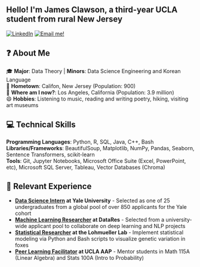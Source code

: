 ## Hello! I'm James Clawson, a third-year UCLA student from rural New Jersey
[![LinkedIn](https://img.shields.io/badge/LinkedIn-Connect-blue)](https://www.linkedin.com/in/james-clawson-a24292291/) [![Email me!](https://img.shields.io/badge/Email-Contact%20Me-red)](mailto::theclaw2023@g.ucla.edu)

## ❓ About Me

🎓 **Major**: Data Theory | **Minors**: Data Science Engineering and Korean Language  
🌱 **Hometown**: Califon, New Jersey (Population: 900)  
🏫 **Where am I now?**: Los Angeles, California (Population: 3.9 million)  
😄 **Hobbies**: Listening to music, reading and writing poetry, hiking, visiting art museums

## 💻 Technical Skills

**Programming Languages**: Python, R, SQL, Java, C++, Bash  
**Libraries/Frameworks**: BeautifulSoup, Matplotlib, NumPy, Pandas, Seaborn, Sentence Transformers, scikit-learn  
**Tools**: Git, Jupyter Notebooks, Microsoft Office Suite (Excel, PowerPoint, etc), Microsoft SQL Server, Tableau, Vector Databases (Chroma)

## 🔭 Relevant Experience
* **[Data Science Intern](https://www.bdsy.org) at Yale University** - Selected as one of 25 undergraduates from a global pool of over 850 applicants for the Yale cohort
* **[Machine Learning Researcher](https://ucladatares.com/teams/research/) at DataRes** - Selected from a university-wide applicant pool to collaborate on deep learning and NLP projects
* **[Statistical Researcher](https://lohmueller.eeb.ucla.edu/) at the Lohmueller Lab** - Implement statistical modeling via Python and Bash scripts to visualize genetic variation in foxes
* **[Peer Learning Facilitator](https://www.aap.ucla.edu/units/peer-learning/) at UCLA AAP** - Mentor students in Math 115A (Linear Algebra) and Stats 100A (Intro to Probability)

<!--
**j-clawson/j-clawson** is a ✨ _special_ ✨ repository because its `README.md` (this file) appears on your GitHub profile.

Here are some ideas to get you started:

-  I’m currently working on ...
- 🌱 I’m currently learning ...
- 👯 I’m looking to collaborate on ...
- 🤔 I’m looking for help with ...
- 💬 Ask me about ...
- 📫 How to reach me: ...
- 😄 Pronouns: ...
- ⚡ Fun fact: ...
-->
